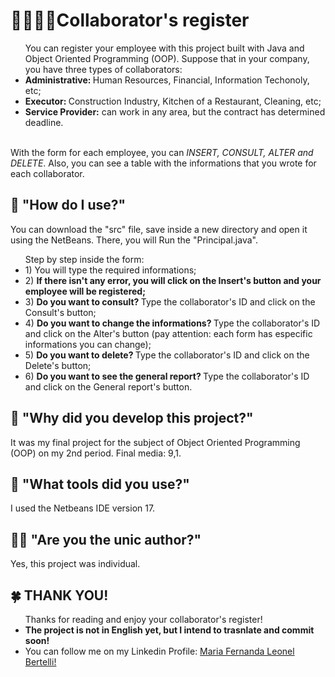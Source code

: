 # 🙋‍♀️🙋‍♂️Collaborator's register
<ul>You can register your employee with this project built with Java and Object Oriented Programming (OOP). Suppose that in your company, you have three types of collaborators: <br>
  <li> <b>Administrative: </b> Human Resources, Financial, Information Techonoly, etc;</li>
   <li> <b>Executor: </b> Construction Industry, Kitchen of a Restaurant, Cleaning, etc;</li>
  <li> <b>Service Provider:</b> can work in any area, but the contract has determined deadline.</li>
</ul>
<br>
With the form for each employee, you can <em>INSERT, CONSULT, ALTER and DELETE</em>. Also, you can see a table with the informations that you wrote for each collaborator.

## 👾 "How do I use?" 
You can download the "src" file, save inside a new directory and open it using the NetBeans. There, you will Run the "Principal.java".

<ul>Step by step inside the form: <br>
  <li> 1) You will type the required informations;</li>
  <li> 2) <b>If there isn't any error, you will click on the Insert's button and your employee will be registered; </b></li>
  <li> 3) <b>Do you want to consult? </b>  Type the collaborator's ID and click on the Consult's button; </li>
  <li> 4) <b>Do you want to change the informations? </b> Type the collaborator's ID and click on the Alter's button (pay attention: each form has especific informations you can change); </li>
  <li> 5) <b>Do you want to delete? </b> Type the collaborator's ID and click on the Delete's button; </li>
  <li> 6) <b> Do you want to see the general report? </b>  Type the collaborator's ID and click on the General report's button. </li>
</ul>

## 🤔 "Why did you develop this project?" 
It was my final project for the subject of Object Oriented Programming (OOP) on my 2nd period. 
Final media: 9,1.

## 🔧 "What tools did you use?"
I used the Netbeans IDE version 17.

## 👩‍💻 "Are you the unic author?" 
Yes, this project was individual.

## 🍀 THANK YOU! 
<p> 
  <ul> Thanks for reading and enjoy your collaborator's register!
    <li> <b>The project is not in English yet, but I intend to trasnlate and commit soon!</b></li>
    <li> You can follow me on my Linkedin Profile: <a href = "https://www.linkedin.com/in/maria-fernanda-leonel-bertelli-252480257"> Maria Fernanda Leonel Bertelli! </a> </li>
  </ul>
</p>
